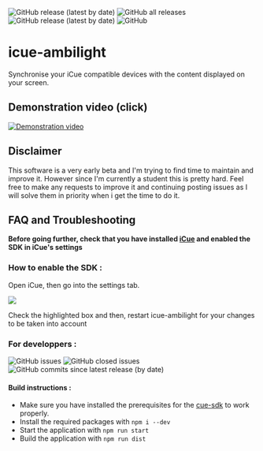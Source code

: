 ![GitHub release (latest by date)](https://img.shields.io/github/v/release/Tagueo/icue-ambilight?style=flat-square)
![GitHub all releases](https://img.shields.io/github/downloads/Tagueo/icue-ambilight/total?style=flat-square)
![GitHub release (latest by date)](https://img.shields.io/github/downloads/Tagueo/icue-ambilight/latest/total?style=flat-square)
![GitHub](https://img.shields.io/github/license/Tagueo/icue-ambilight?style=flat-square)

# icue-ambilight
Synchronise your iCue compatible devices with the content displayed on your screen.

## Demonstration video (click)
[![Demonstration video](https://img.youtube.com/vi/KBrnEDs2tdk/0.jpg)](https://www.youtube.com/watch?v=KBrnEDs2tdk)

## Disclaimer
This software is a very early beta and I'm trying to find time to maintain and improve it. However since I'm currently a student this is pretty hard.
Feel free to make any requests to improve it and continuing posting issues as I will solve them in priority when i get the time to do it.

## FAQ and Troubleshooting

<b>Before going further, check that you have installed [iCue](https://www.corsair.com/us/en/icue) and enabled the SDK in iCue's settings</b>

### How to enable the SDK :

Open iCue, then go into the settings tab.

<img src="https://i.imgur.com/fva2S4q.png">

Check the highlighted box and then, restart icue-ambilight for your changes to be taken into account

### For developpers :
![GitHub issues](https://img.shields.io/github/issues/Tagueo/icue-ambilight?style=flat-square)
![GitHub closed issues](https://img.shields.io/github/issues-closed/Tagueo/icue-ambilight?color=green&style=flat-square)
![GitHub commits since latest release (by date)](https://img.shields.io/github/commits-since/Tagueo/icue-ambilight/latest?style=flat-square)

#### Build instructions :
- Make sure you have installed the prerequisites for the [cue-sdk](https://github.com/CorsairOfficial/cue-sdk-node) to work properly.
- Install the required packages with ``npm i --dev``
- Start the application with ``npm run start``
- Build the application with ``npm run dist``
